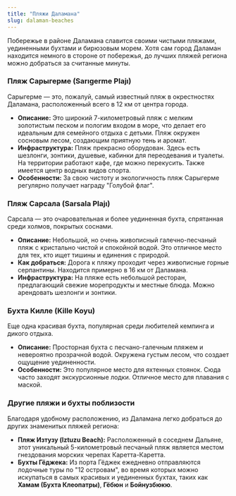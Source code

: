 ```yaml
---
title: "Пляжи Даламана"
slug: dalaman-beaches
---
```


Побережье в районе Даламана славится своими чистыми пляжами, уединенными бухтами и бирюзовым морем. Хотя сам город Даламан находится немного в стороне от побережья, до лучших пляжей региона можно добраться за считанные минуты.

### **Пляж Сарыгерме (Sarıgerme Plajı)**

Сарыгерме — это, пожалуй, самый известный пляж в окрестностях Даламана, расположенный всего в 12 км от центра города.

*   **Описание:** Это широкий 7-километровый пляж с мелким золотистым песком и пологим входом в море, что делает его идеальным для семейного отдыха с детьми. Пляж окружен сосновым лесом, создающим приятную тень и аромат.
*   **Инфраструктура:** Пляж прекрасно оборудован. Здесь есть шезлонги, зонтики, душевые, кабинки для переодевания и туалеты. На территории работают кафе, где можно перекусить. Также имеется центр водных видов спорта.
*   **Особенности:** За свою чистоту и экологичность пляж Сарыгерме регулярно получает награду "Голубой флаг".

### **Пляж Сарсала (Sarsala Plajı)**

Сарсала — это очаровательная и более уединенная бухта, спрятанная среди холмов, покрытых соснами.

*   **Описание:** Небольшой, но очень живописный галечно-песчаный пляж с кристально чистой и спокойной водой. Это отличное место для тех, кто ищет тишины и единения с природой.
*   **Как добраться:** Дорога к пляжу проходит через живописные горные серпантины. Находится примерно в 16 км от Даламана.
*   **Инфраструктура:** На пляже есть небольшой ресторан, предлагающий свежие морепродукты и местные блюда. Можно арендовать шезлонги и зонтики.

### **Бухта Килле (Kille Koyu)**

Еще одна красивая бухта, популярная среди любителей кемпинга и дикого отдыха.

*   **Описание:** Просторная бухта с песчано-галечным пляжем и невероятно прозрачной водой. Окружена густым лесом, что создает ощущение уединенности.
*   **Особенности:** Это популярное место для яхтенных стоянок. Сюда часто заходят экскурсионные лодки. Отличное место для плавания с маской.

### **Другие пляжи и бухты поблизости**

Благодаря удобному расположению, из Даламана легко добраться до других знаменитых пляжей региона:

*   **Пляж Изтузу (Iztuzu Beach):** Расположенный в соседнем Дальяне, этот уникальный 5-километровый песчаный пляж является местом гнездования морских черепах Каретта-Каретта.
*   **Бухты Гёджека:** Из порта Гёджек ежедневно отправляются лодочные туры по "12 островам", во время которых можно искупаться в самых красивых и уединенных бухтах, таких как **Хамам (Бухта Клеопатры)**, **Гёбюн** и **Бойнузбюкю**. 